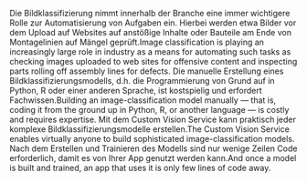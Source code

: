 <span data-ttu-id="5c8e8-101">Die Bildklassifizierung nimmt innerhalb der Branche eine immer wichtigere Rolle zur Automatisierung von Aufgaben ein. Hierbei werden etwa Bilder vor dem Upload auf Websites auf anstößige Inhalte oder Bauteile am Ende von Montagelinien auf Mängel geprüft.</span><span class="sxs-lookup"><span data-stu-id="5c8e8-101">Image classification is playing an increasingly large role in industry as a means for automating such tasks as checking images uploaded to web sites for offensive content and inspecting parts rolling off assembly lines for defects.</span></span> <span data-ttu-id="5c8e8-102">Die manuelle Erstellung eines Bildklassifizierungsmodells, d.h. die Programmierung von Grund auf in Python, R oder einer anderen Sprache, ist kostspielig und erfordert Fachwissen.</span><span class="sxs-lookup"><span data-stu-id="5c8e8-102">Building an image-classification model manually — that is, coding it from the ground up in Python, R, or another language — is costly and requires expertise.</span></span> <span data-ttu-id="5c8e8-103">Mit dem Custom Vision Service kann praktisch jeder komplexe Bildklassifizierungsmodelle erstellen.</span><span class="sxs-lookup"><span data-stu-id="5c8e8-103">The Custom Vision Service enables virtually anyone to build sophisticated image-classification models.</span></span> <span data-ttu-id="5c8e8-104">Nach dem Erstellen und Trainieren des Modells sind nur wenige Zeilen Code erforderlich, damit es von Ihrer App genutzt werden kann.</span><span class="sxs-lookup"><span data-stu-id="5c8e8-104">And once a model is built and trained, an app that uses it is only few lines of code away.</span></span>